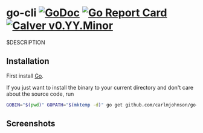 # go-cli [![GoDoc](https://godoc.org/github.com/carlmjohnson/go-cli?status.svg)](https://godoc.org/github.com/carlmjohnson/go-cli) [![Go Report Card](https://goreportcard.com/badge/github.com/carlmjohnson/go-cli)](https://goreportcard.com/report/github.com/carlmjohnson/go-cli) [![Calver v0.YY.Minor](https://img.shields.io/badge/calver-v0.YY.Minor-22bfda.svg)](https://calver.org)

$DESCRIPTION

## Installation

First install [Go](http://golang.org).

If you just want to install the binary to your current directory and don't care about the source code, run

```bash
GOBIN="$(pwd)" GOPATH="$(mktemp -d)" go get github.com/carlmjohnson/go-cli
```

## Screenshots

```bash
```
